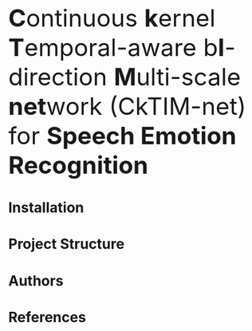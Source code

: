 <font size='10'>**C**ontinuous **k**ernel **T**emporal-aware b**I**-direction **M**ulti-scale **net**work (CkTIM-net) for **Speech Emotion Recognition**</font>

# Installation

# Project Structure 

# Authors

# References


